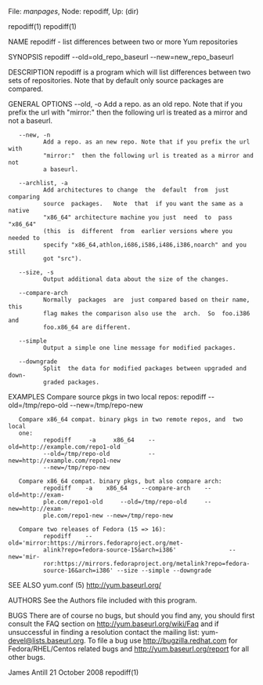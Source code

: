 File: *manpages*,  Node: repodiff,  Up: (dir)

repodiff(1)                                                        repodiff(1)



NAME
       repodiff - list differences between two or more Yum repositories

SYNOPSIS
       repodiff --old=old_repo_baseurl --new=new_repo_baseurl

DESCRIPTION
       repodiff  is  a program which will list differences between two sets of
       repositories.  Note that by default only source packages are compared.

GENERAL OPTIONS
       --old, -o
              Add a repo. as an old repo. Note that if you prefix the url with
              "mirror:"  then the following url is treated as a mirror and not
              a baseurl.

       --new, -n
              Add a repo. as an new repo. Note that if you prefix the url with
              "mirror:"  then the following url is treated as a mirror and not
              a baseurl.

       --archlist, -a
              Add architectures to change  the  default  from  just  comparing
              source  packages.   Note  that  if you want the same as a native
              "x86_64" architecture machine you just  need  to  pass  "x86_64"
              (this  is  different  from  earlier versions where you needed to
              specify "x86_64,athlon,i686,i586,i486,i386,noarch" and you still
              got "src").

       --size, -s
              Output additional data about the size of the changes.

       --compare-arch
              Normally  packages  are  just compared based on their name, this
              flag makes the comparison also use the  arch.  So  foo.i386  and
              foo.x86_64 are different.

       --simple
              Output a simple one line message for modified packages.

       --downgrade
              Split  the data for modified packages between upgraded and down‐
              graded packages.

EXAMPLES
       Compare source pkgs in two local repos:
              repodiff --old=/tmp/repo-old --new=/tmp/repo-new

       Compare x86_64 compat. binary pkgs in two remote repos, and  two  local
       one:
              repodiff     -a     x86_64    --old=http://example.com/repo1-old
              --old=/tmp/repo-old           --new=http://example.com/repo1-new
              --new=/tmp/repo-new

       Compare x86_64 compat. binary pkgs, but also compare arch:
              repodiff    -a    x86_64    --compare-arch    --old=http://exam‐
              ple.com/repo1-old     --old=/tmp/repo-old     --new=http://exam‐
              ple.com/repo1-new --new=/tmp/repo-new

       Compare two releases of Fedora (15 => 16):
              repodiff    --old='mirror:https://mirrors.fedoraproject.org/met‐
              alink?repo=fedora-source-15&arch=i386'               --new='mir‐
              ror:https://mirrors.fedoraproject.org/metalink?repo=fedora-
              source-16&arch=i386' --size --simple --downgrade

SEE ALSO
       yum.conf (5)
       http://yum.baseurl.org/


AUTHORS
       See the Authors file included with this program.


BUGS
       There are of course no bugs, but should you find any, you should  first
       consult  the  FAQ  section  on  http://yum.baseurl.org/wiki/Faq  and if
       unsuccessful in finding a resolution contact  the  mailing  list:  yum-
       devel@lists.baseurl.org.   To file a bug use http://bugzilla.redhat.com
       for Fedora/RHEL/Centos related bugs  and  http://yum.baseurl.org/report
       for all other bugs.




James Antill                    21 October 2008                    repodiff(1)
